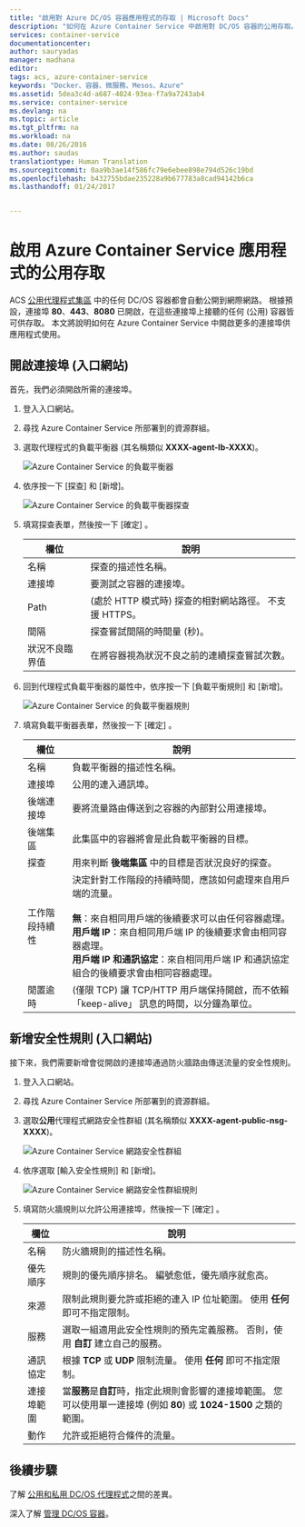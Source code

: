 ```yaml
---
title: "啟用對 Azure DC/OS 容器應用程式的存取 | Microsoft Docs"
description: "如何在 Azure Container Service 中啟用對 DC/OS 容器的公用存取。"
services: container-service
documentationcenter: 
author: sauryadas
manager: madhana
editor: 
tags: acs, azure-container-service
keywords: "Docker、容器、微服務、Mesos、Azure"
ms.assetid: 5dea3c4d-a687-4024-93ea-f7a9a7243ab4
ms.service: container-service
ms.devlang: na
ms.topic: article
ms.tgt_pltfrm: na
ms.workload: na
ms.date: 08/26/2016
ms.author: saudas
translationtype: Human Translation
ms.sourcegitcommit: 0aa9b3ae14f586fc79e6ebee898e794d526c19bd
ms.openlocfilehash: b432755bdae235228a9b677783a8cad94142b6ca
ms.lasthandoff: 01/24/2017


---
```

# <a name="enable-public-access-to-an-azure-container-service-application"></a>啟用 Azure Container Service 應用程式的公用存取
ACS [公用代理程式集區](container-service-mesos-marathon-ui.md#deploy-a-docker-formatted-container) 中的任何 DC/OS 容器都會自動公開到網際網路。 根據預設，連接埠 **80**、**443**、**8080** 已開啟，在這些連接埠上接聽的任何 (公用) 容器皆可供存取。 本文將說明如何在 Azure Container Service 中開啟更多的連接埠供應用程式使用。

## <a name="open-a-port-portal"></a>開啟連接埠 (入口網站)
首先，我們必須開啟所需的連接埠。

1. 登入入口網站。
2. 尋找 Azure Container Service 所部署到的資源群組。
3. 選取代理程式的負載平衡器 (其名稱類似 **XXXX-agent-lb-XXXX**)。
   
    ![Azure Container Service 的負載平衡器](media/container-service-dcos-agents/agent-load-balancer.png)
4. 依序按一下 [探查] 和 [新增]。
   
    ![Azure Container Service 的負載平衡器探查](media/container-service-dcos-agents/add-probe.png)
5. 填寫探查表單，然後按一下 [確定] 。
   
   | 欄位 | 說明 |
   | --- | --- |
   | 名稱 |探查的描述性名稱。 |
   | 連接埠 |要測試之容器的連接埠。 |
   | Path |(處於 HTTP 模式時) 探查的相對網站路徑。 不支援 HTTPS。 |
   | 間隔 |探查嘗試間隔的時間量 (秒)。 |
   | 狀況不良臨界值 |在將容器視為狀況不良之前的連續探查嘗試次數。 |
6. 回到代理程式負載平衡器的屬性中，依序按一下 [負載平衡規則] 和 [新增]。
   
    ![Azure Container Service 的負載平衡器規則](media/container-service-dcos-agents/add-balancer-rule.png)
7. 填寫負載平衡器表單，然後按一下 [確定] 。
   
   | 欄位 | 說明 |
   | --- | --- |
   | 名稱 |負載平衡器的描述性名稱。 |
   | 連接埠 |公用的連入通訊埠。 |
   | 後端連接埠 |要將流量路由傳送到之容器的內部對公用連接埠。 |
   | 後端集區 |此集區中的容器將會是此負載平衡器的目標。 |
   | 探查 |用來判斷 **後端集區** 中的目標是否狀況良好的探查。 |
   | 工作階段持續性 |決定針對工作階段的持續時間，應該如何處理來自用戶端的流量。<br><br>**無**：來自相同用戶端的後續要求可以由任何容器處理。<br>**用戶端 IP**：來自相同用戶端 IP 的後續要求會由相同容器處理。<br>**用戶端 IP 和通訊協定**：來自相同用戶端 IP 和通訊協定組合的後續要求會由相同容器處理。 |
   | 閒置逾時 |(僅限 TCP) 讓 TCP/HTTP 用戶端保持開啟，而不依賴「keep-alive」  訊息的時間，以分鐘為單位。 |

## <a name="add-a-security-rule-portal"></a>新增安全性規則 (入口網站)
接下來，我們需要新增會從開啟的連接埠通過防火牆路由傳送流量的安全性規則。

1. 登入入口網站。
2. 尋找 Azure Container Service 所部署到的資源群組。
3. 選取**公用**代理程式網路安全性群組 (其名稱類似 **XXXX-agent-public-nsg-XXXX**)。
   
    ![Azure Container Service 網路安全性群組](media/container-service-dcos-agents/agent-nsg.png)
4. 依序選取 [輸入安全性規則] 和 [新增]。
   
    ![Azure Container Service 網路安全性群組規則](media/container-service-dcos-agents/add-firewall-rule.png)
5. 填寫防火牆規則以允許公用連接埠，然後按一下 [確定] 。
   
   | 欄位 | 說明 |
   | --- | --- |
   | 名稱 |防火牆規則的描述性名稱。 |
   | 優先順序 |規則的優先順序排名。 編號愈低，優先順序就愈高。 |
   | 來源 |限制此規則要允許或拒絕的連入 IP 位址範圍。 使用 **任何** 即可不指定限制。 |
   | 服務 |選取一組適用此安全性規則的預先定義服務。 否則，使用 **自訂** 建立自己的服務。 |
   | 通訊協定 |根據 **TCP** 或 **UDP** 限制流量。 使用 **任何** 即可不指定限制。 |
   | 連接埠範圍 |當**服務**是**自訂**時，指定此規則會影響的連接埠範圍。 您可以使用單一連接埠 (例如 **80**) 或 **1024-1500** 之類的範圍。 |
   | 動作 |允許或拒絕符合條件的流量。 |

## <a name="next-steps"></a>後續步驟
了解 [公用和私用 DC/OS 代理程式](container-service-dcos-agents.md)之間的差異。

深入了解 [管理 DC/OS 容器](container-service-mesos-marathon-ui.md)。


